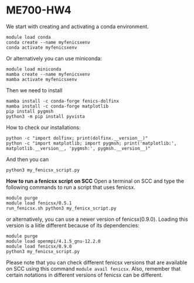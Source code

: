 # ME700-HW4
We start with creating and activating a conda environment. 
```
module load conda
conda create --name myfenicsxenv
conda activate myfenicsxenv
```
Or alternatively you can use miniconda:
```
module load miniconda
mamba create --name myfenicsxenv
mamba activate myfenicsxenv
```
Then we need to install
```
mamba install -c conda-forge fenics-dolfinx
mamba install -c conda-forge matplotlib
pip install pygmsh
python3 -m pip install pyvista
```
How to check our installations:
```
python -c "import dolfinx; print(dolfinx.__version__)"
python -c "import matplotlib; import pygmsh; print('matplotlib:', matplotlib.__version__, 'pygmsh:', pygmsh.__version__)"

```

And then you can 
```
python3 my_fenicsx_script.py
```
**How to run a fenicsx script on SCC**
Open a terminal on SCC and type the following commands to run a script that uses fenicsx.

```
module purge
module load fenicsx/0.5.1 
run_fenicsx.sh python3 my_fenicx_script.py
```
or alternatively, you can use a newer version of fenicsx(0.9.0). Loading this version is a liitle different because of its dependencies:  
```
module purge
module load openmpi/4.1.5_gnu-12.2.0
module load fenicsx/0.9.0
python3 my_fenicsx_script.py
```
Please note that you can check different fenicsx versions that are available on SCC using this command `module avail fenicsx`. Also, remember that certain notations in different versions of fenicsx can be different. 

